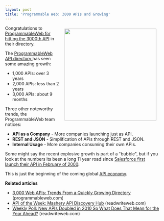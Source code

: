 ```yaml
---
layout: post
title: 'Programmable Web: 3000 APIs and Growing'
---
```

<img class="aligncenter" style="padding: 10px;" src="http://blog.programmableweb.com/wp-content/api-growth.jpg" alt="" width="300" align="right" />Congratulations to <a title="Programmable Web hits 3000th API" href="http://blog.programmableweb.com/2011/03/08/3000-web-apis/">ProgrammableWeb for hitting the 3000th API</a> in their directory.<p></p>
The <a title="Programmable Web API Directory" href="http://www.programmableweb.com/apis/directory">ProgrammableWeb API directory </a>has seen some amazing growth:
<ul class="mainlist">
	<li>1,000 APIs: over 3 years</li>
	<li>2,000 APIs: less than 2 years</li>
	<li>3,000 APIs: about 9 months</li>
</ul>
Three other noteworthy trends, the ProgrammableWeb team notices:
<ul class="mainlist">
	<li><strong>API as a Company</strong> - More companies launching just as API.</li>
	<li><strong>REST and JSON</strong> - Simplification of APIs through REST and JSON.</li>
	<li><strong>Internal Usage</strong> - More companies consuming their own APIs.</li>
</ul>
Some might say the recent explosive growth is part of a "bubble", but if you look at the numbers its been a long 11 year road since <a title="Saleforce Launches API" href="http://blog.apievangelist.com/2011/01/28/history-of-apis-salesforce-com/">Salesforce first launch their API in February of 2000</a>.<p></p>
This is just the beginning of the coming global <a title="API Economy" href="http://blog.apievangelist.com/2011/01/19/the-new-api-economy/">API economy</a>.<p></p>
<span style="font-weight: bold;">Related articles</span>
<ul class="zemanta-article-ul">
	<li class="zemanta-article-ul-li"><a href="http://blog.programmableweb.com/2011/03/08/3000-web-apis/">3,000 Web APIs: Trends From a Quickly Growing Directory</a> (programmableweb.com)</li>
	<li class="zemanta-article-ul-li"><a href="http://www.readwriteweb.com/hack/2011/03/api-of-the-week-mashery-api-discovery-hub.php">API of the Week: Mashery API Discovery Hub</a> (readwriteweb.com)</li>
	<li class="zemanta-article-ul-li"><a href="http://www.readwriteweb.com/cloud/2011/01/weekly-poll-new-apis-doubled-i.php">Weekly Poll: New APIs Doubled in 2010 So What Does That Mean for the Year Ahead?</a> (readwriteweb.com)</li>
</ul>
